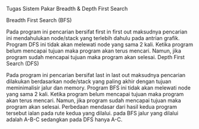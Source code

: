 Tugas Sistem Pakar Breadth & Depth First Search

Breadth First Search (BFS)

Pada program ini pencarian bersifat first in first out maksudnya
pencarian ini mendahulukan node/stack yang terlebih dahulu pada antrian
grafik. Program DFS ini tidak akan melewati node yang sama 2 kali.
Ketika program belum mencapai tujuan maka program akan terus mencari.
Namun, jika program sudah mencapai tujuan maka program akan selesai.
Depth First Search (DFS)

Pada program ini pencarian bersifat last in last out maksudnya pencarian
dilakukan berdasarkan node/stack yang paling akhir dengan tujuan
meminimalisir jalur dan memory. Program BFS ini tidak akan melewati node
yang sama 2 kali. Ketika program belum mencapai tujuan maka program akan
terus mencari. Namun, jika program sudah mencapai tujuan maka program
akan selesai. Perbedaan mendasar dari hasil kedua program tersebut ialan
pada rute kedua yang dilalui. pada BFS jalur yang dilalui adalah A-B-C
sedangkan pada DFS hanya A-C.
